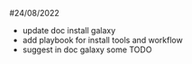 #24/08/2022

* update doc install galaxy
* add playbook for install tools and workflow
* suggest in doc galaxy some TODO
